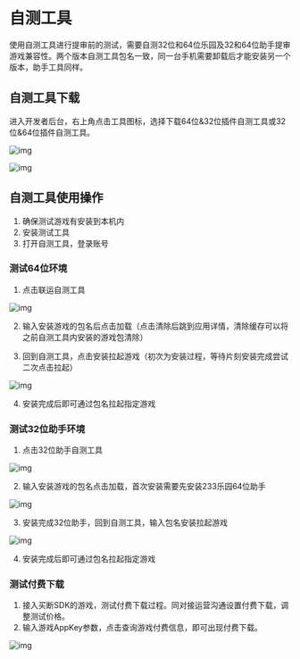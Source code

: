 # 自测工具

使用自测工具进行提审前的测试，需要自测32位和64位乐园及32和64位助手提审游戏兼容性。两个版本自测工具包名一致，同一台手机需要卸载后才能安装另一个版本，助手工具同样。

## 自测工具下载

进入开发者后台，右上角点击工具图标，选择下载64位&32位插件自测工具或32位&64位插件自测工具。

![img](https://arkimg.ark.online/(null)-20240527172734833.png)

![img](https://arkimg.ark.online/(null)-20240527172734903.png)

## 自测工具使用操作

1. 确保测试游戏有安装到本机内
2. 安装测试工具
3. 打开自测工具，登录账号

### 测试64位环境

1. 点击联运自测工具

![img](https://arkimg.ark.online/(null)-20240527172734888.png)

2. 输入安装游戏的包名后点击加载（点击清除后跳到应用详情，清除缓存可以将之前自测工具内安装的游戏包清除）

3. 回到自测工具，点击安装拉起游戏（初次为安装过程，等待片刻安装完成尝试二次点击拉起）

![img](https://arkimg.ark.online/(null)-20240527172734811.png)

4. 安装完成后即可通过包名拉起指定游戏

### 测试32位助手环境

1. 点击32位助手自测工具

![img](https://arkimg.ark.online/(null)-20240527172734989.png)

2. 输入安装游戏的包名点击加载，首次安装需要先安装233乐园64位助手

![img](https://arkimg.ark.online/(null)-20240527172734969.png)

3. 安装完成32位助手，回到自测工具，输入包名安装拉起游戏

![img](https://arkimg.ark.online/(null)-20240527172734942.png)

4. 安装完成后即可通过包名拉起指定游戏

### 测试付费下载

1. 接入买断SDK的游戏，测试付费下载过程。同对接运营沟通设置付费下载，调整测试价格。
2. 输入游戏AppKey参数，点击查询游戏付费信息，即可出现付费下载。

![img](https://arkimg.ark.online/(null)-20240527172735031.png)
